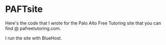 # PAFTsite
Here's the code that I wrote for the Palo Alto Free Tutoring site that you can find @ pafreetutoring.com. 

I run the site with BlueHost. 
